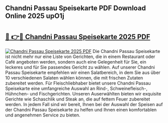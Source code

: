 ## Chandni Passau Speisekarte PDF Download Online 2025 upO1j

# <h2><a href="http://gc7pknx.nevu.top/?p=Chandni+Passau+Speisekarte">🔗 👉🔴 Chandni Passau Speisekarte 2025 PDF</a></h2>

[![Chandni Passau Speisekarte 2025 PDF](https://i.imgur.com/dBaPXMq.png)](http://gc7pknx.nevu.top/?p=Chandni+Passau+Speisekarte)
Die Chandni Passau Speisekarte ist nicht mehr nur eine Liste von Gerichten, die in einem Restaurant oder Café angeboten werden, sondern auch eine Gelegenheit für Sie, ein leckeres und für Sie passendes Gericht zu wählen. Auf unserer Chandni Passau Speisekarte empfehlen wir einen Salatbereich, in dem Sie aus über 10 verschiedenen Salaten wählen können, die mit frischen Zutaten zubereitet werden. Für Fleischliebhaber bietet unsere Chandni Passau Speisekarte eine umfangreiche Auswahl an Rind-, Schweinefleisch-, Hühnchen- und Fischgerichten. Unseren Auserwählten bieten wir exquisite Gerichte wie Schaschlik und Steak an, die auf fettem Feuer zubereitet werden. In jedem Fall sind wir bereit, Ihnen bei der Auswahl der Speisen auf der Chandni Passau Speisekarte zu helfen und Ihnen einen komfortablen und angenehmen Service zu bieten.

